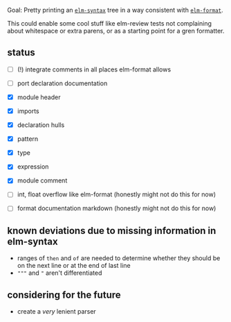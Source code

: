 Goal: Pretty printing an [`elm-syntax`](https://dark.elm.dmy.fr/packages/stil4m/elm-syntax/latest/) tree
in a way consistent with [`elm-format`](https://github.com/avh4/elm-format).

This could enable some cool stuff like elm-review tests not complaining about whitespace or extra parens, or as a starting point for a gren formatter.

## status
  - [ ] (!) integrate comments in all places elm-format allows
  - [ ] port declaration documentation
  - [x] module header
  - [x] imports
  - [x] declaration hulls
  - [x] pattern
  - [x] type
  - [x] expression
  - [x] module comment
  - [ ] int, float overflow like elm-format (honestly might not do this for now)
  - [ ] format documentation markdown (honestly might not do this for now)


## known deviations due to missing information in elm-syntax
  - ranges of `then` and `of` are needed to determine whether they should be on the next line or at the end of last line
  - `"""` and `"` aren't differentiated

## considering for the future
  - create a _very_ lenient parser
